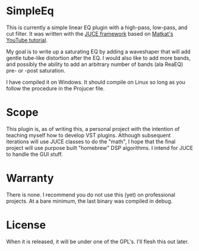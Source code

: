 # SimpleEq
This is currently a simple linear EQ plugin with a high-pass, low-pass, and cut filter. It was written with the [JUCE framework](https://github.com/juce-framework/JUCE) based on [Matkat's YouTube tutorial](https://www.youtube.com/watch?v=i_Iq4_Kd7Rc).

My goal is to write up a saturating EQ by adding a waveshaper that will add gentle tube-like distortion after the EQ. I would also like to add more bands, and possibly the ability to add an arbitrary number of bands (ala ReaEQ) pre- or -post saturation.

I have compiled it on Windows. It should compile on Linux so long as you follow the procedure in the Projucer file.

# Scope
This plugin is, as of writing this, a personal project with the intention of teaching myself how to develop VST plugins. Although subsequent iterations will use JUCE classes to do the "math", I hope that the final project will use purpose built "homebrew" DSP algorithms. I intend for JUCE to handle the GUI stuff.

# Warranty
There is none. I recommend you do not use this (yet) on professional projects. At a bare minimum, the last binary was compiled in debug.

# License
When it is released, it will be under one of the GPL's. I'll flesh this out later.
